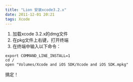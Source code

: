 ```yaml
---
title: "Lion 安装xcode3.2.x"
date: 2011-12-01 20:21
tags: Xcode
---
```


1. 加载xcode 3.2.x的dmg文件  
2. 在pkg文件上右键，打开终端  
3. 在终端中输入以下命令：  
<!-- more -->
``` 
export COMMAND_LINE_INSTALL=1 
cd /
open "Volumes/Xcode and iOS SDK/Xcode and iOS SDK.mpkg"
```
搞定！